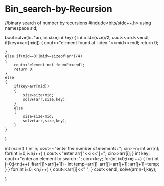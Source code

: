 # Bin_search-by-Recursion
//binary search of number by recursions
#include<bits/stdc++.h>
using namespace std;

bool solve(int *arr,int size,int key)
{
    int mid=(size)/2;
    cout<<mid<<endl;
    if(key==arr[mid])
    {
        cout<<"element found at index "<<mid<<endl;
        return 0;
        
    }
    else if(mid==0||mid>=sizeof(arr)/4)
    {
        cout<<"element not found"<<endl;
        return 0;
    }
    else
    {
        if(key>arr[mid])
        {
            size=size+mid;
            solve(arr,size,key);
        }
        else
        {
            size=size-mid;
            solve(arr,size,key);
        }
    }
    
    
}

int main()
{
    int n;
    cout<<"enter the number of elements: ";
    cin>>n;
    int arr[n];
    for(int i=0;i<n;i++)
    {
        cout<<"enter arr["<<i<<"]=";
        cin>>arr[i];
    }
    int key;
    cout<<"enter an element to search :";
    cin>>key;
    for(int i=0;i<n;i++)
    {
        for(int j=0;j<n;j++)
        if(arr[j]>arr[j+1])
        {
            int temp=arr[j];
            arr[j]=arr[j+1];
            arr[j+1]=temp;
        }
    }
    for(int i=0;i<n;i++)
    {
        cout<<arr[i]<<" ";
    }
    cout<<endl;
    solve(arr,n-1,key);
    
    
}
